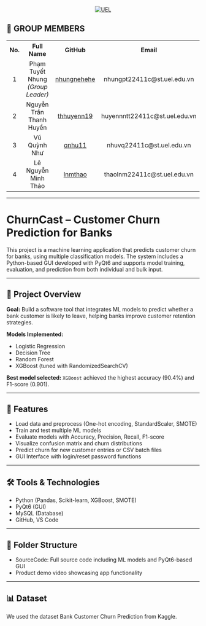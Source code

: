 <p align="center">
  <a href="https://www.uel.edu.vn/" title="University of Economics and Law - VNU HCMC">
    <img src="https://i.imgur.com/jTdznYS.jpeg" alt="UEL">
  </a>
</p>

## 👥 GROUP MEMBERS

<table>
  <tr>
    <th align="center">No.</th>
    <th align="center">Full Name</th>
    <th align="center">GitHub</th>
    <th align="center">Email</th>
  </tr>
  <tr>
    <td align="center">1</td>
    <td align="center">Phạm Tuyết Nhung<br/><i>(Group Leader)</i></td>
    <td align="center"><a href="https://github.com/nhungnehehe">nhungnehehe</a></td>
    <td align="center">nhungpt22411c@st.uel.edu.vn</td>
  </tr>
  <tr>
    <td align="center">2</td>
    <td align="center">Nguyễn Trần Thanh Huyền</td>
    <td align="center"><a href="https://github.com/thhuyenn19">thhuyenn19</a></td>
    <td align="center">huyennntt22411c@st.uel.edu.vn</td>
  </tr>
  <tr>
    <td align="center">3</td>
    <td align="center">Vũ Quỳnh Như</td>
    <td align="center"><a href="https://github.com/qnhu11">qnhu11</a></td>
    <td align="center">nhuvq22411c@st.uel.edu.vn</td>
  </tr>
  <tr>
    <td align="center">4</td>
    <td align="center">Lê Nguyễn Minh Thảo</td>
    <td align="center"><a href="https://github.com/lnmthao">lnmthao</a></td>
    <td align="center">thaolnm22411c@st.uel.edu.vn</td>
  </tr>
</table>

---

# ChurnCast – Customer Churn Prediction for Banks

This project is a machine learning application that predicts customer churn for banks, using multiple classification models. The system includes a Python-based GUI developed with PyQt6 and supports model training, evaluation, and prediction from both individual and bulk input.

---

## 📌 Project Overview

**Goal:** Build a software tool that integrates ML models to predict whether a bank customer is likely to leave, helping banks improve customer retention strategies.

**Models Implemented:**
- Logistic Regression
- Decision Tree
- Random Forest
- XGBoost (tuned with RandomizedSearchCV)

**Best model selected:** `XGBoost` achieved the highest accuracy (90.4%) and F1-score (0.901).

---

## 🧠 Features

- Load data and preprocess (One-hot encoding, StandardScaler, SMOTE)
- Train and test multiple ML models
- Evaluate models with Accuracy, Precision, Recall, F1-score
- Visualize confusion matrix and churn distributions
- Predict churn for new customer entries or CSV batch files
- GUI Interface with login/reset password functions

---

## 🛠 Tools & Technologies

- Python (Pandas, Scikit-learn, XGBoost, SMOTE)
- PyQt6 (GUI)
- MySQL (Database)
- GitHub, VS Code


---

## 📂 Folder Structure

- SourceCode: Full source code including ML models and PyQt6-based GUI
- Product demo video showcasing app functionality

---

## 📊 Dataset
We used the dataset Bank Customer Churn Prediction from Kaggle.


